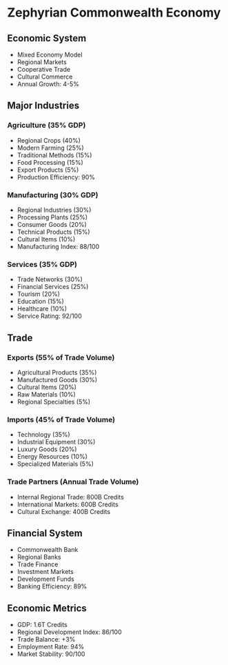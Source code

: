 # Zephyrian Commonwealth Economy

## Economic System
- Mixed Economy Model
- Regional Markets
- Cooperative Trade
- Cultural Commerce
- Annual Growth: 4-5%

## Major Industries
### Agriculture (35% GDP)
- Regional Crops (40%)
- Modern Farming (25%)
- Traditional Methods (15%)
- Food Processing (15%)
- Export Products (5%)
- Production Efficiency: 90%

### Manufacturing (30% GDP)
- Regional Industries (30%)
- Processing Plants (25%)
- Consumer Goods (20%)
- Technical Products (15%)
- Cultural Items (10%)
- Manufacturing Index: 88/100

### Services (35% GDP)
- Trade Networks (30%)
- Financial Services (25%)
- Tourism (20%)
- Education (15%)
- Healthcare (10%)
- Service Rating: 92/100

## Trade
### Exports (55% of Trade Volume)
- Agricultural Products (35%)
- Manufactured Goods (30%)
- Cultural Items (20%)
- Raw Materials (10%)
- Regional Specialties (5%)

### Imports (45% of Trade Volume)
- Technology (35%)
- Industrial Equipment (30%)
- Luxury Goods (20%)
- Energy Resources (10%)
- Specialized Materials (5%)

### Trade Partners (Annual Trade Volume)
- Internal Regional Trade: 800B Credits
- International Markets: 600B Credits
- Cultural Exchange: 400B Credits

## Financial System
- Commonwealth Bank
- Regional Banks
- Trade Finance
- Investment Markets
- Development Funds
- Banking Efficiency: 89%

## Economic Metrics
- GDP: 1.6T Credits
- Regional Development Index: 86/100
- Trade Balance: +3%
- Employment Rate: 94%
- Market Stability: 90/100
